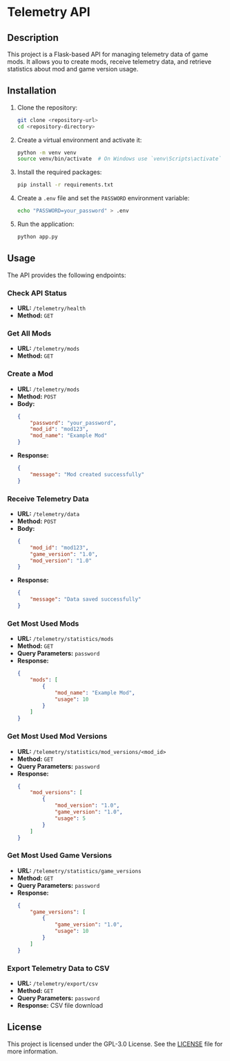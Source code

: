 # Telemetry API

## Description

This project is a Flask-based API for managing telemetry data of game mods. It allows you to create mods, receive
telemetry data, and retrieve statistics about mod and game version usage.

## Installation

1. Clone the repository:
    ```sh
    git clone <repository-url>
    cd <repository-directory>
    ```

2. Create a virtual environment and activate it:
    ```sh
    python -m venv venv
    source venv/bin/activate  # On Windows use `venv\Scripts\activate`
    ```

3. Install the required packages:
    ```sh
    pip install -r requirements.txt
    ```

4. Create a `.env` file and set the `PASSWORD` environment variable:
    ```sh
    echo "PASSWORD=your_password" > .env
    ```

5. Run the application:
    ```sh
    python app.py
    ```

## Usage

The API provides the following endpoints:

### Check API Status

- **URL:** `/telemetry/health`
- **Method:** `GET`

### Get All Mods

- **URL:** `/telemetry/mods`
- **Method:** `GET`

### Create a Mod

- **URL:** `/telemetry/mods`
- **Method:** `POST`
- **Body:**
    ```json
    {
        "password": "your_password",
        "mod_id": "mod123",
        "mod_name": "Example Mod"
    }
    ```
- **Response:**
    ```json
    {
        "message": "Mod created successfully"
    }
    ```

### Receive Telemetry Data

- **URL:** `/telemetry/data`
- **Method:** `POST`
- **Body:**
    ```json
    {
        "mod_id": "mod123",
        "game_version": "1.0",
        "mod_version": "1.0"
    }
    ```
- **Response:**
    ```json
    {
        "message": "Data saved successfully"
    }
    ```

### Get Most Used Mods

- **URL:** `/telemetry/statistics/mods`
- **Method:** `GET`
- **Query Parameters:** `password`
- **Response:**
    ```json
    {
        "mods": [
            {
                "mod_name": "Example Mod",
                "usage": 10
            }
        ]
    }
    ```

### Get Most Used Mod Versions

- **URL:** `/telemetry/statistics/mod_versions/<mod_id>`
- **Method:** `GET`
- **Query Parameters:** `password`
- **Response:**
    ```json
    {
        "mod_versions": [
            {
                "mod_version": "1.0",
                "game_version": "1.0",
                "usage": 5
            }
        ]
    }
    ```

### Get Most Used Game Versions

- **URL:** `/telemetry/statistics/game_versions`
- **Method:** `GET`
- **Query Parameters:** `password`
- **Response:**
    ```json
    {
        "game_versions": [
            {
                "game_version": "1.0",
                "usage": 10
            }
        ]
    }
    ```

### Export Telemetry Data to CSV

- **URL:** `/telemetry/export/csv`
- **Method:** `GET`
- **Query Parameters:** `password`
- **Response:** CSV file download

## License

This project is licensed under the GPL-3.0 License. See the [LICENSE](LICENSE) file for more information.
